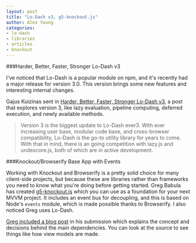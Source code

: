 ```yaml
---
layout: post
title: "Lo-Dash v3, g5-knockout.js"
author: Alex Young
categories:
- lo-dash
- libraries
- articles
- knockout
---
```


###Harder, Better, Faster, Stronger Lo-Dash v3

I've noticed that Lo-Dash is a popular module on npm, and it's recently had a major release for version 3.0.  This version brings some new features and interesting internal changes.

Gajus Kuizinas sent in [Harder, Better, Faster, Stronger Lo-Dash v3](http://gajus.com/blog/4/harder-better-faster-stronger-lo-dash-v3), a post that explores version 3, like lazy evaluation, pipeline computing, deferred execution, and newly available methods.

> Version 3 is the biggest update to Lo-Dash ever3. With ever increasing user base, modular code base, and cross-browser compatibility, Lo-Dash is the go-to utility library for years to come. With that in mind, there is an going competition with lazy.js and undescore.js, both of which are in active development.

###Knockout/Browserify Base App with Events

Working with Knockout and Browserify is a pretty solid choice for many client-side projects, but because these are libraries rather than frameworks you need to know what you're doing before getting started.  Greg Babula has created [g5-knockout.js](https://github.com/gbabula/g5-knockout) which you can use as a foundation for your next MVVM project.  It includes an event bus for decoupling, and this is based on Node's `events` module, which is made possible thanks to Browserify.  I also noticed Greg uses Lo-Dash.

[Greg included a blog post](https://medium.com/@gregbabula/knockout-browserify-base-app-mvvm-with-an-event-layer-7b0996eb4d0a) in his submission which explains the concept and decisions behind the main dependencies.  You can look at the source to see things like how view models are made.
